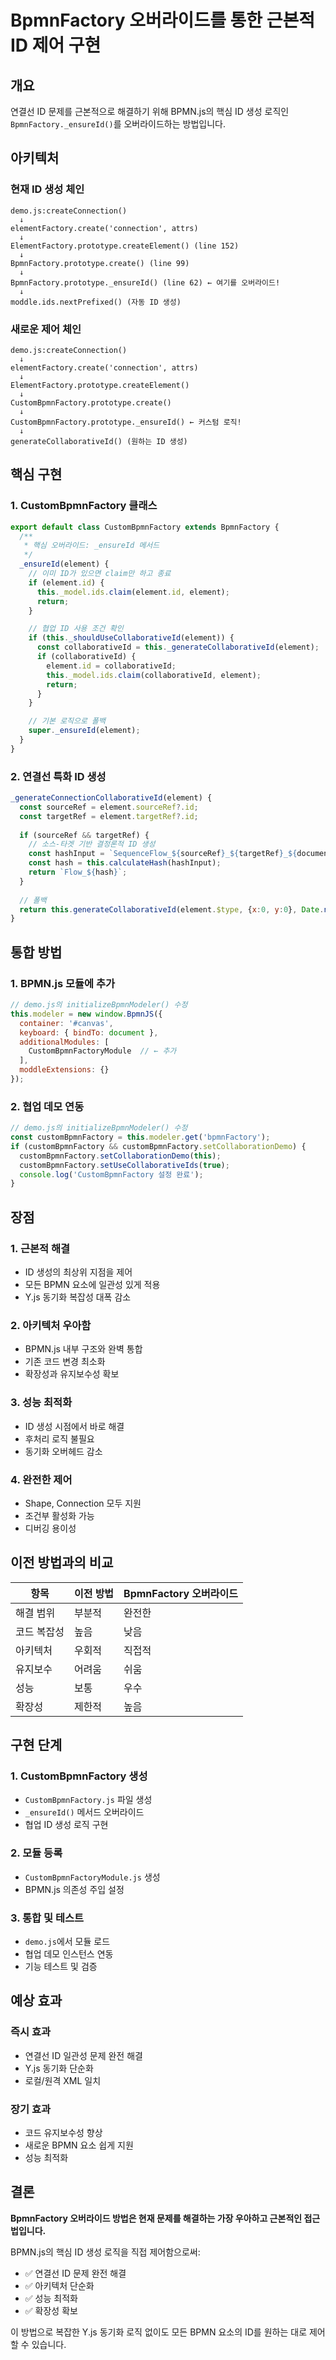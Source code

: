 # BpmnFactory 오버라이드를 통한 근본적 ID 제어 구현

## 개요

연결선 ID 문제를 근본적으로 해결하기 위해 BPMN.js의 핵심 ID 생성 로직인 `BpmnFactory._ensureId()`를 오버라이드하는 방법입니다.

## 아키텍처

### 현재 ID 생성 체인
```
demo.js:createConnection()
  ↓
elementFactory.create('connection', attrs)
  ↓
ElementFactory.prototype.createElement() (line 152)
  ↓
BpmnFactory.prototype.create() (line 99)
  ↓
BpmnFactory.prototype._ensureId() (line 62) ← 여기를 오버라이드!
  ↓
moddle.ids.nextPrefixed() (자동 ID 생성)
```

### 새로운 제어 체인
```
demo.js:createConnection()
  ↓
elementFactory.create('connection', attrs)
  ↓
ElementFactory.prototype.createElement()
  ↓
CustomBpmnFactory.prototype.create()
  ↓
CustomBpmnFactory.prototype._ensureId() ← 커스텀 로직!
  ↓
generateCollaborativeId() (원하는 ID 생성)
```

## 핵심 구현

### 1. CustomBpmnFactory 클래스

```javascript
export default class CustomBpmnFactory extends BpmnFactory {
  /**
   * 핵심 오버라이드: _ensureId 메서드
   */
  _ensureId(element) {
    // 이미 ID가 있으면 claim만 하고 종료
    if (element.id) {
      this._model.ids.claim(element.id, element);
      return;
    }

    // 협업 ID 사용 조건 확인
    if (this._shouldUseCollaborativeId(element)) {
      const collaborativeId = this._generateCollaborativeId(element);
      if (collaborativeId) {
        element.id = collaborativeId;
        this._model.ids.claim(collaborativeId, element);
        return;
      }
    }

    // 기본 로직으로 폴백
    super._ensureId(element);
  }
}
```

### 2. 연결선 특화 ID 생성

```javascript
_generateConnectionCollaborativeId(element) {
  const sourceRef = element.sourceRef?.id;
  const targetRef = element.targetRef?.id;
  
  if (sourceRef && targetRef) {
    // 소스-타겟 기반 결정론적 ID 생성
    const hashInput = `SequenceFlow_${sourceRef}_${targetRef}_${documentId}`;
    const hash = this.calculateHash(hashInput);
    return `Flow_${hash}`;
  }
  
  // 폴백
  return this.generateCollaborativeId(element.$type, {x:0, y:0}, Date.now());
}
```

## 통합 방법

### 1. BPMN.js 모듈에 추가

```javascript
// demo.js의 initializeBpmnModeler() 수정
this.modeler = new window.BpmnJS({
  container: '#canvas',
  keyboard: { bindTo: document },
  additionalModules: [
    CustomBpmnFactoryModule  // ← 추가
  ],
  moddleExtensions: {}
});
```

### 2. 협업 데모 연동

```javascript
// demo.js의 initializeBpmnModeler() 수정
const customBpmnFactory = this.modeler.get('bpmnFactory');
if (customBpmnFactory && customBpmnFactory.setCollaborationDemo) {
  customBpmnFactory.setCollaborationDemo(this);
  customBpmnFactory.setUseCollaborativeIds(true);
  console.log('CustomBpmnFactory 설정 완료');
}
```

## 장점

### 1. 근본적 해결
- ID 생성의 최상위 지점을 제어
- 모든 BPMN 요소에 일관성 있게 적용
- Y.js 동기화 복잡성 대폭 감소

### 2. 아키텍처 우아함
- BPMN.js 내부 구조와 완벽 통합
- 기존 코드 변경 최소화
- 확장성과 유지보수성 확보

### 3. 성능 최적화
- ID 생성 시점에서 바로 해결
- 후처리 로직 불필요
- 동기화 오버헤드 감소

### 4. 완전한 제어
- Shape, Connection 모두 지원
- 조건부 활성화 가능
- 디버깅 용이성

## 이전 방법과의 비교

| 항목 | 이전 방법 | BpmnFactory 오버라이드 |
|------|-----------|----------------------|
| 해결 범위 | 부분적 | 완전한 |
| 코드 복잡성 | 높음 | 낮음 |
| 아키텍처 | 우회적 | 직접적 |
| 유지보수 | 어려움 | 쉬움 |
| 성능 | 보통 | 우수 |
| 확장성 | 제한적 | 높음 |

## 구현 단계

### 1. CustomBpmnFactory 생성
- `CustomBpmnFactory.js` 파일 생성
- `_ensureId()` 메서드 오버라이드
- 협업 ID 생성 로직 구현

### 2. 모듈 등록
- `CustomBpmnFactoryModule.js` 생성
- BPMN.js 의존성 주입 설정

### 3. 통합 및 테스트
- `demo.js`에서 모듈 로드
- 협업 데모 인스턴스 연동
- 기능 테스트 및 검증

## 예상 효과

### 즉시 효과
- 연결선 ID 일관성 문제 완전 해결
- Y.js 동기화 단순화
- 로컬/원격 XML 일치

### 장기 효과
- 코드 유지보수성 향상
- 새로운 BPMN 요소 쉽게 지원
- 성능 최적화

## 결론

**BpmnFactory 오버라이드 방법은 현재 문제를 해결하는 가장 우아하고 근본적인 접근법입니다.** 

BPMN.js의 핵심 ID 생성 로직을 직접 제어함으로써:
- ✅ 연결선 ID 문제 완전 해결
- ✅ 아키텍처 단순화
- ✅ 성능 최적화
- ✅ 확장성 확보

이 방법으로 복잡한 Y.js 동기화 로직 없이도 모든 BPMN 요소의 ID를 원하는 대로 제어할 수 있습니다.